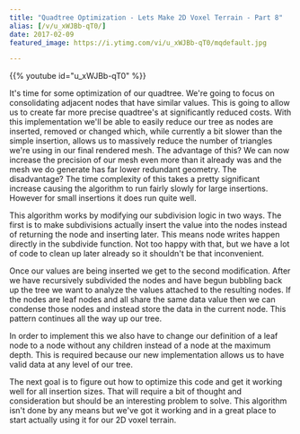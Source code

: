 ```yaml
---
title: "Quadtree Optimization - Lets Make 2D Voxel Terrain - Part 8"
alias: [/v/u_xWJBb-qT0/]
date: 2017-02-09
featured_image: https://i.ytimg.com/vi/u_xWJBb-qT0/mqdefault.jpg

---
```


{{% youtube id="u_xWJBb-qT0" %}}

It's time for some optimization of our quadtree. We're going to focus on consolidating adjacent nodes that have similar values. This is going to allow us to create far more precise quadtree's at significantly reduced costs. With this implementation we'll be able to easily reduce our tree as nodes are inserted, removed or changed which, while currently a bit slower than the simple insertion, allows us to massively reduce the number of triangles we're using in our final rendered mesh. The advantage of this? We can now increase the precision of our mesh even more than it already was and the mesh we do generate has far lower redundant geometry. The disadvantage? The time complexity of this takes a pretty significant increase causing the algorithm to run fairly slowly for large insertions. However for small insertions it does run quite well.

This algorithm works by modifying our subdivision logic in two ways. The first is to make subdivisions actually insert the value into the nodes instead of returning the node and inserting later. This means node writes happen directly in the subdivide function. Not too happy with that, but we have a lot of code to clean up later already so it shouldn't be that inconvenient.

Once our values are being inserted we get to the second modification. After we have recursively subdivided the nodes and have begun bubbling back up the tree we want to analyze the values attached to the resulting nodes. If the nodes are leaf nodes and all share the same data value then we can condense those nodes and instead store the data in the current node. This pattern continues all the way up our tree.

In order to implement this we also have to change our definition of a leaf node to a node without any children instead of a node at the maximum depth. This is required because our new implementation allows us to have valid data at any level of our tree.

The next goal is to figure out how to optimize this code and get it working well for all insertion sizes. That will require a bit of thought and consideration but should be an interesting problem to solve. This algorithm isn't done by any means but we've got it working and in a great place to start actually using it for our 2D voxel terrain.